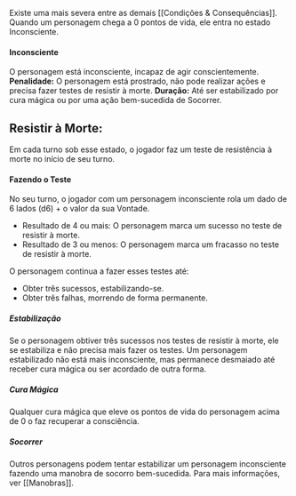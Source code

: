 Existe uma mais severa entre as demais [[Condições & Consequências]]. Quando um personagem chega a 0 pontos de vida, ele entra no estado Inconsciente.
#### Inconsciente
O personagem está inconsciente, incapaz de agir conscientemente. 
**Penalidade:** O personagem está prostrado, não pode realizar ações e precisa fazer testes de resistir à morte. 
**Duração:** Até ser estabilizado por cura mágica ou por uma ação bem-sucedida de Socorrer.

## Resistir à Morte:
Em cada turno sob esse estado, o jogador faz um teste de resistência à morte no início de seu turno.

#### Fazendo o Teste
No seu turno, o jogador com um personagem inconsciente rola um dado de 6 lados (d6) + o valor da sua Vontade.
- Resultado de 4 ou mais: O personagem marca um sucesso no teste de resistir à morte.
- Resultado de 3 ou menos: O personagem marca um fracasso no teste de resistir à morte.

O personagem continua a fazer esses testes até:
- Obter três sucessos, estabilizando-se.
- Obter três falhas, morrendo de forma permanente.

##### Estabilização
Se o personagem obtiver três sucessos nos testes de resistir à morte, ele se estabiliza e não precisa mais fazer os testes. Um personagem estabilizado não está mais inconsciente, mas permanece desmaiado até receber cura mágica ou ser acordado de outra forma.

##### Cura Mágica
Qualquer cura mágica que eleve os pontos de vida do personagem acima de 0 o faz recuperar a consciência.

##### Socorrer
Outros personagens podem tentar estabilizar um personagem inconsciente fazendo uma manobra de socorro bem-sucedida. Para mais informações, ver [[Manobras]].